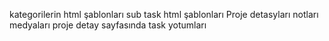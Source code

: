 kategorilerin html şablonları
sub task html şablonları
Proje detasyları notları medyaları proje detay sayfasında
task yotumları
